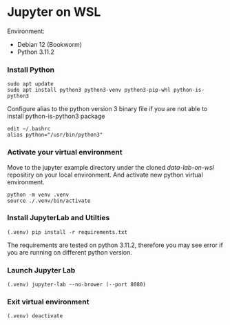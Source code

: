 # Jupyter on WSL
Environment:
- Debian 12 (Bookworm)
- Python 3.11.2

### Install Python
```
sudo apt update
sudo apt install python3 python3-venv python3-pip-whl python-is-python3
```

Configure alias to the python version 3 binary file if you are not able to install python-is-python3 package
```
edit ~/.bashrc
alias python="/usr/bin/python3"
```

### Activate your virtual environment
Move to the jupyter example directory under the cloned *data-lab-on-wsl* repositiry on your local environment. And activate new python virtual environment.
```
python -m venv .venv
source ./.venv/bin/activate
```

### Install JupyterLab and Utilties
```
(.venv) pip install -r requirements.txt
```
The requirements are tested on python 3.11.2, therefore you may see error if you are running on different python version.

### Launch Jupyter Lab
```
(.venv) jupyter-lab --no-brower (--port 8080)
```

### Exit virtual environment
```
(.venv) deactivate
```
